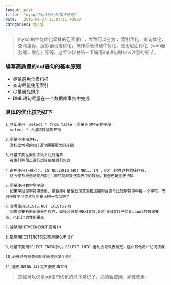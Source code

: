 ```yaml
---
layout: post
title:  "mysql中sql优化的常识总结"
date:   2016-09-27 13:07:11 +0800
categories: mysql
---
```


> mysql的性能优化牵扯的范围很广，大致可以分为：
索引优化，查询优化，查询缓存，服务器设置优化，操作系统和硬件优化，应用层面优化（web服务器，缓存）等等。这里仅仅总结一下编写sql语句时应该注意的细节。

### 编写高质量的sql语句的基本原则

 * 尽量避免全表扫描
 * 查询尽量使用索引
 * 尽量避免排序
 * DML语句尽量在一个数据库事务中完成

### 具体的优化技巧如下

	1,禁止使用　select * from table ;尽量查询特定的字段.
	  select * 会增加数据库开销

	2,尽量不使用游标.
	  游标比常规的sql语句需要更大的开销

	3,尽量不要在索引字段上进行运算.
	  在索引字段上进行运算会使索引失效

	4,避免使用!=或＜＞、IS NULL或IS NOT NULL、IN ，NOT IN等这样的操作符.
	  这会使系统无法使用索引,而只能直接搜索表中的数据，有些还是全表扫描
	
	5,尽量使用数字型字段.
	  如果字段是字符串类型，数据库引擎在处理查询和连接时会逐个比较字符串中每一个字符，而对于数字型而言只需要比较一次就够了

	6,合理使用EXISTS,NOT EXISTS子句
	  如果需要判断记录是否存在，直接合理使用EXISTS,NOT EXISTS子句比count的效率要高，也比in的性能要高

	7,能够用BETWEEN的就不要用IN

	8,能够用DISTINCT的就不用GROUP BY

	9,尽量不要用SELECT INTO语句。SELECT INTO 语句会导致表锁定，阻止其他用户访问该表

	10,必要时强制查询优化器使用某个索引

	11,能用UNION ALL就不要用UNION

> 这些可以说是sql语句优化的基本常识了，必须会使用，熟练使用。